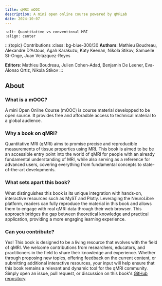 ```yaml
---
title: qMRI mOOC
description: A mini open online course powered by qMRLab
date: 2024-10-07
---
```


```{figure} banner.jpg
:alt: Quantitative vs conventional MRI
:align: center
```

:::{topic} Contributions
:class: bg-blue-300/30
**Authors**: Mathieu Boudreau, Alexandre D'Astous, Agah Karakuzu, Katy Keenan, Nikola Stikov, Samuelle St-Onge, Juan Velázquez-Reyes

**Editors**: Mathieu Boudreau, Julien Cohen-Adad, Benjamin De Leener, Eva-Alonso Ortiz, Nikola Stikov
:::

## About 

### What is a mOOC?

A mini Open Online Course (mOOC) is course material developped to be open source. It provides free and afforadble access to technical material to a global audience.

### Why a book on qMRI?

Quantitative MRI (qMRI) aims to promise precise and reproducible measurements of tissue properties using MRI. This book is aimed to be be an accessible entry point into the world of qMRI for people with an already fundamental understanding of MRI, while also serving as a reference for advanced users, covering everything from fundamental concepts to state-of-the-art developments.

### What sets apart this book?

What distinguishes this book is its unique integration with hands-on, interactive resources such as MyST and Plotly. Leveraging the NeuroLibre platform, readers can fully reproduce the material in this book and allows them to engage with real qMRI data through their web browser. This approach bridges the gap between theoretical knowledge and practical application, providing a more engaging learning experience. 

### Can you contribute?

Yes! This book is designed to be a living resource that evolves with the field of qMRI. We welcome contributions from researchers, educators, and practitioners in the field to share their knowledge and experience. Whether through proposing new topics, offering feedback on the current content, or submitting additional interactive resources, your input will help ensure that this book remains a relevant and dynamic tool for the qMRI community. Simply open an issue, pull request, or discussion on this book's [GitHub repository](https://www.github.com/qMRLab/mooc).
